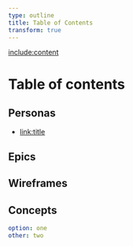 ```yaml
---
type: outline
title: Table of Contents
transform: true
---
```


[include:content](path=user_story.html.md)

# Table of contents

## Personas
  - [link:title](path=persona.html.md)

## Epics
## Wireframes
## Concepts

```yaml
option: one
other: two
```
